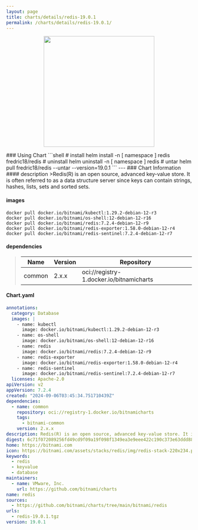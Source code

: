 ```yaml
---
layout: page
title: charts/details/redis-19.0.1
permalink: /charts/details/redis-19.0.1/
---
```

<p align="center">
    <img src="https://bitnami.com/assets/stacks/redis/img/redis-stack-220x234.png" width="300px" height="300px">
</p>
### Using Chart
```shell
# install
helm install -n [ namespace ] redis fredric18/redis
# uninstall
helm uninstall -n [ namespace ] redis
# untar
helm pull fredric18/redis --untar --version=19.0.1
```
---
### Chart Information
#### description
>Redis(R) is an open source, advanced key-value store. It is often referred to as a data structure server since keys can contain strings, hashes, lists, sets and sorted sets.
   
#### images
```shell
docker pull docker.io/bitnami/kubectl:1.29.2-debian-12-r3
docker pull docker.io/bitnami/os-shell:12-debian-12-r16
docker pull docker.io/bitnami/redis:7.2.4-debian-12-r9
docker pull docker.io/bitnami/redis-exporter:1.58.0-debian-12-r4
docker pull docker.io/bitnami/redis-sentinel:7.2.4-debian-12-r7
```
   
#### dependencies
>Name | Version | Repository
>---|---|---
>common | 2.x.x | oci://registry-1.docker.io/bitnamicharts
   
#### Chart.yaml
```yaml
annotations:
  category: Database
  images: |
    - name: kubectl
      image: docker.io/bitnami/kubectl:1.29.2-debian-12-r3
    - name: os-shell
      image: docker.io/bitnami/os-shell:12-debian-12-r16
    - name: redis
      image: docker.io/bitnami/redis:7.2.4-debian-12-r9
    - name: redis-exporter
      image: docker.io/bitnami/redis-exporter:1.58.0-debian-12-r4
    - name: redis-sentinel
      image: docker.io/bitnami/redis-sentinel:7.2.4-debian-12-r7
  licenses: Apache-2.0
apiVersion: v2
appVersion: 7.2.4
created: "2024-09-06T03:45:34.751710439Z"
dependencies:
  - name: common
    repository: oci://registry-1.docker.io/bitnamicharts
    tags:
      - bitnami-common
    version: 2.x.x
description: Redis(R) is an open source, advanced key-value store. It is often referred to as a data structure server since keys can contain strings, hashes, lists, sets and sorted sets.
digest: 6c71f072089256fd49cd9f09a19f098f1349ea3e9eee422c190c373e63ddd885
home: https://bitnami.com
icon: https://bitnami.com/assets/stacks/redis/img/redis-stack-220x234.png
keywords:
  - redis
  - keyvalue
  - database
maintainers:
  - name: VMware, Inc.
    url: https://github.com/bitnami/charts
name: redis
sources:
  - https://github.com/bitnami/charts/tree/main/bitnami/redis
urls:
  - redis-19.0.1.tgz
version: 19.0.1
```

